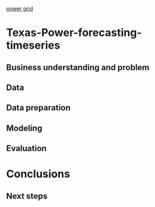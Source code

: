 [power grid](https://github.com/JuanMa894/Texas-Power-forecasting-timeseries/tree/main/Data/960x0.jpg)

# Texas-Power-forecasting-timeseries


## Business understanding and problem

## Data 

## Data preparation

## Modeling

## Evaluation

# Conclusions

## Next steps
